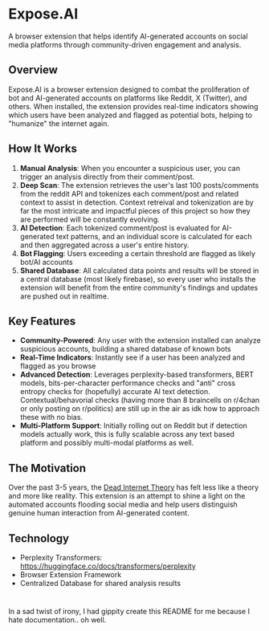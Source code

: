# Expose.AI

A browser extension that helps identify AI-generated accounts on social media platforms through community-driven engagement and analysis.

## Overview

Expose.AI is a browser extension designed to combat the proliferation of bot and AI-generated accounts on platforms like Reddit, X (Twitter), and others. When installed, the extension provides real-time indicators showing which users have been analyzed and flagged as potential bots, helping to "humanize" the internet again.

## How It Works

1. **Manual Analysis**: When you encounter a suspicious user, you can trigger an analysis directly from their comment/post.
2. **Deep Scan**: The extension retrieves the user's last 100 posts/comments from the reddit API and tokenizes each comment/post and related context to assist in detection. Context retreival and tokenization are by far the most intricate and impactful pieces of this project so how they are performed will be constantly evolving.
3. **AI Detection**: Each tokenized comment/post is evaluated for AI-generated text patterns, and an individual score is calculated for each and then aggregated across a user's entire history.
4. **Bot Flagging**: Users exceeding a certain threshold are flagged as likely bot/AI accounts
5. **Shared Database**: All calculated data points and results will be stored in a central database (most likely firebase), so every user who installs the extension will benefit from the entire community's findings and updates are pushed out in realtime.

## Key Features

- **Community-Powered**: Any user with the extension installed can analyze suspicious accounts, building a shared database of known bots
- **Real-Time Indicators**: Instantly see if a user has been analyzed and flagged as you browse
- **Advanced Detection**: Leverages perplexity-based transformers, BERT models, bits-per-character performance checks and "anti" cross entropy checks for (hopefully) accurate AI text detection. Contextual/behavorial checks (having more than 8 braincells on r/4chan or only posting on r/politics) are still up in the air as idk how to approach these with no bias.
- **Multi-Platform Support**: Initially rolling out on Reddit but if detection models actually work, this is fully scalable across any text based platform and possibly multi-modal platforms as well.

## The Motivation

Over the past 3-5 years, the [Dead Internet Theory](https://en.wikipedia.org/wiki/Dead_Internet_theory) has felt less like a theory and more like reality. This extension is an attempt to shine a light on the automated accounts flooding social media and help users distinguish genuine human interaction from AI-generated content.

## Technology

- Perplexity Transformers: https://huggingface.co/docs/transformers/perplexity
- Browser Extension Framework
- Centralized Database for shared analysis results

#

In a sad twist of irony, I had gippity create this README for me because I hate documentation.. oh well.
